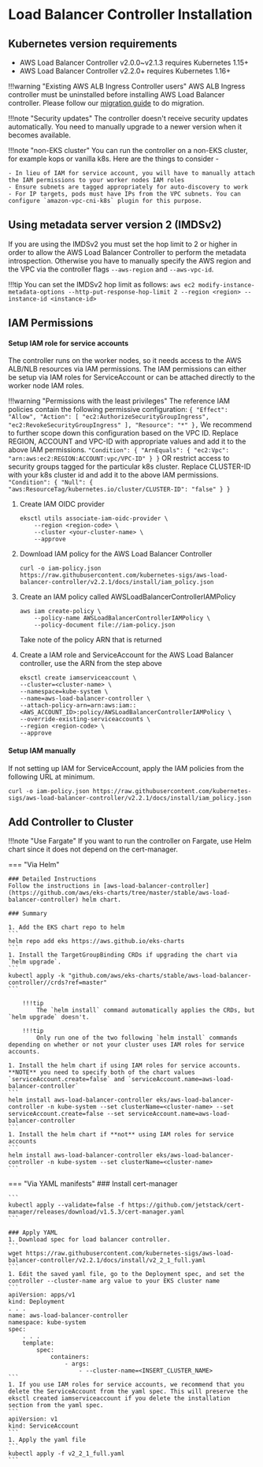 # Load Balancer Controller Installation

## Kubernetes version requirements
* AWS Load Balancer Controller v2.0.0~v2.1.3 requires Kubernetes 1.15+
* AWS Load Balancer Controller v2.2.0+ requires Kubernetes 1.16+

!!!warning "Existing AWS ALB Ingress Controller users"
    AWS ALB Ingress controller must be uninstalled before installing AWS Load Balancer controller.
    Please follow our [migration guide](upgrade/migrate_v1_v2.md) to do migration.

!!!note "Security updates"
    The controller doesn't receive security updates automatically. You need to manually upgrade to a newer version when it becomes available.

!!!note "non-EKS cluster"
    You can run the controller on a non-EKS cluster, for example kops or vanilla k8s. Here are the things to consider -

    - In lieu of IAM for service account, you will have to manually attach the IAM permissions to your worker nodes IAM roles
    - Ensure subnets are tagged appropriately for auto-discovery to work
    - For IP targets, pods must have IPs from the VPC subnets. You can configure `amazon-vpc-cni-k8s` plugin for this purpose.

## Using metadata server version 2 (IMDSv2)
If you are using the IMDSv2 you must set the hop limit to 2 or higher in order to allow the AWS Load Balancer Controller to perform the metadata introspection. Otherwise you have to manually specify the AWS region and the VPC via the controller flags `--aws-region` and `--aws-vpc-id`.


!!!tip 
    You can set the IMDSv2 hop limit as follows:
    ```
    aws ec2 modify-instance-metadata-options --http-put-response-hop-limit 2 --region <region> --instance-id <instance-id>
    ```

## IAM Permissions

#### Setup IAM role for service accounts
The controller runs on the worker nodes, so it needs access to the AWS ALB/NLB resources via IAM permissions. 
The IAM permissions can either be setup via IAM roles for ServiceAccount or can be attached directly to the worker node IAM roles.

!!!warning "Permissions with the least privileges"
    The reference IAM policies contain the following permissive configuration:
    ```
    {
        "Effect": "Allow",
        "Action": [
            "ec2:AuthorizeSecurityGroupIngress",
            "ec2:RevokeSecurityGroupIngress"
        ],
        "Resource": "*"
    },
    ```
    We recommend to further scope down this configuration based on the VPC ID. Replace REGION, ACCOUNT and VPC-ID with appropriate values
    and add it to the above IAM permissions.
    ```
        "Condition": {
           "ArnEquals": {
                "ec2:Vpc": "arn:aws:ec2:REGION:ACCOUNT:vpc/VPC-ID"
            }
        }
    ```
    OR restrict access to security groups tagged for the particular k8s cluster. Replace CLUSTER-ID with your k8s cluster id and add it to
    the above IAM permissions.
    ```
        "Condition": {
            "Null": {
                "aws:ResourceTag/kubernetes.io/cluster/CLUSTER-ID": "false"
            }
        }
    ```

1. Create IAM OIDC provider
    ```
    eksctl utils associate-iam-oidc-provider \
        --region <region-code> \
        --cluster <your-cluster-name> \
        --approve
    ```

1. Download IAM policy for the AWS Load Balancer Controller
    ```
    curl -o iam-policy.json https://raw.githubusercontent.com/kubernetes-sigs/aws-load-balancer-controller/v2.2.1/docs/install/iam_policy.json
    ```

1. Create an IAM policy called AWSLoadBalancerControllerIAMPolicy
    ```
    aws iam create-policy \
        --policy-name AWSLoadBalancerControllerIAMPolicy \
        --policy-document file://iam-policy.json
    ```
    Take note of the policy ARN that is returned

1. Create a IAM role and ServiceAccount for the AWS Load Balancer controller, use the ARN from the step above
    ```
    eksctl create iamserviceaccount \
    --cluster=<cluster-name> \
    --namespace=kube-system \
    --name=aws-load-balancer-controller \
    --attach-policy-arn=arn:aws:iam::<AWS_ACCOUNT_ID>:policy/AWSLoadBalancerControllerIAMPolicy \
    --override-existing-serviceaccounts \
    --region <region-code> \
    --approve
    ```
#### Setup IAM manually
If not setting up IAM for ServiceAccount, apply the IAM policies from the following URL at minimum.
```
curl -o iam-policy.json https://raw.githubusercontent.com/kubernetes-sigs/aws-load-balancer-controller/v2.2.1/docs/install/iam_policy.json
```
## Add Controller to Cluster

!!!note "Use Fargate"
    If you want to run the controller on Fargate, use Helm chart since it does not depend on the cert-manager.

=== "Via Helm" 

    ### Detailed Instructions 
    Follow the instructions in [aws-load-balancer-controller](https://github.com/aws/eks-charts/tree/master/stable/aws-load-balancer-controller) helm chart.

    ### Summary

    1. Add the EKS chart repo to helm
    ```
    helm repo add eks https://aws.github.io/eks-charts
    ```
    1. Install the TargetGroupBinding CRDs if upgrading the chart via `helm upgrade`.
    ```
    kubectl apply -k "github.com/aws/eks-charts/stable/aws-load-balancer-controller//crds?ref=master"
    ```

        !!!tip
            The `helm install` command automatically applies the CRDs, but `helm upgrade` doesn't.

        !!!tip
            Only run one of the two following `helm install` commands depending on whether or not your cluster uses IAM roles for service accounts.

    1. Install the helm chart if using IAM roles for service accounts. **NOTE** you need to specify both of the chart values `serviceAccount.create=false` and `serviceAccount.name=aws-load-balancer-controller`
    ```
    helm install aws-load-balancer-controller eks/aws-load-balancer-controller -n kube-system --set clusterName=<cluster-name> --set serviceAccount.create=false --set serviceAccount.name=aws-load-balancer-controller
    ```
    1. Install the helm chart if **not** using IAM roles for service accounts
    ```
    helm install aws-load-balancer-controller eks/aws-load-balancer-controller -n kube-system --set clusterName=<cluster-name>
    ```

    

=== "Via YAML manifests"
    ### Install cert-manager
    
    ```
    kubectl apply --validate=false -f https://github.com/jetstack/cert-manager/releases/download/v1.5.3/cert-manager.yaml
    ```
    
    ### Apply YAML
    1. Download spec for load balancer controller. 
    ```
    wget https://raw.githubusercontent.com/kubernetes-sigs/aws-load-balancer-controller/v2.2.1/docs/install/v2_2_1_full.yaml
    ```
    1. Edit the saved yaml file, go to the Deployment spec, and set the controller --cluster-name arg value to your EKS cluster name
    ```
    apiVersion: apps/v1
    kind: Deployment
    . . . 
    name: aws-load-balancer-controller
    namespace: kube-system
    spec:
        . . . 
        template:
            spec:
                containers:
                    - args:
                        - --cluster-name=<INSERT_CLUSTER_NAME>
    ```
    1. If you use IAM roles for service accounts, we recommend that you delete the ServiceAccount from the yaml spec. This will preserve the eksctl created iamserviceaccount if you delete the installation section from the yaml spec.
    ```
    apiVersion: v1
    kind: ServiceAccount
    ```
    1. Apply the yaml file 
    ```
    kubectl apply -f v2_2_1_full.yaml
    ```
    
    
